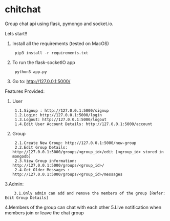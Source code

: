 # chitchat
Group chat api using flask, pymongo and socket.io. 

Lets start!!
1. Install all the requirements (tested on MacOS)
	
		pip3 install -r requirements.txt
2. To run the flask-socketIO app
		
		python3 app.py
3. Go to:  http://127.0.0.1:5000/
			

Features Provided:
1. User
	
		1.1.Signup : http://127.0.0.1:5000/signup
		1.2.Login: http://127.0.0.1:5000/login
		1.3.Logout: http://127.0.0.1:5000/logout
		1.4.Edit User Account Details: http://127.0.0.1:5000/account
2. Group

		2.1.Create New Group: http://127.0.0.1:5000/new-group
		2.2.Edit Group Details: http://127.0.0.1:5000/groups/<group_id>/edit [<group_id> stored in mongodb]
		2.3.View Group information:  http://127.0.0.1:5000/groups/<group_id>/
		2.4.Get Older Messages : http://127.0.0.1:5000/groups/<group_id>/messages
3.Admin:

		3.1.Only admin can add and remove the members of the group [Refer: Edit Group Details]
4.Members of the group can chat with each other
5.Live notification when members join or leave the chat group


		

